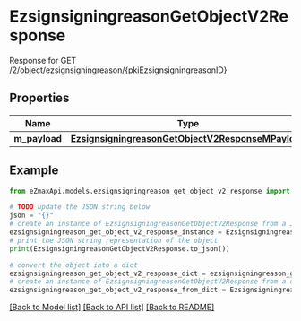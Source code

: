# EzsignsigningreasonGetObjectV2Response

Response for GET /2/object/ezsignsigningreason/{pkiEzsignsigningreasonID}

## Properties

Name | Type | Description | Notes
------------ | ------------- | ------------- | -------------
**m_payload** | [**EzsignsigningreasonGetObjectV2ResponseMPayload**](EzsignsigningreasonGetObjectV2ResponseMPayload.md) |  | 

## Example

```python
from eZmaxApi.models.ezsignsigningreason_get_object_v2_response import EzsignsigningreasonGetObjectV2Response

# TODO update the JSON string below
json = "{}"
# create an instance of EzsignsigningreasonGetObjectV2Response from a JSON string
ezsignsigningreason_get_object_v2_response_instance = EzsignsigningreasonGetObjectV2Response.from_json(json)
# print the JSON string representation of the object
print(EzsignsigningreasonGetObjectV2Response.to_json())

# convert the object into a dict
ezsignsigningreason_get_object_v2_response_dict = ezsignsigningreason_get_object_v2_response_instance.to_dict()
# create an instance of EzsignsigningreasonGetObjectV2Response from a dict
ezsignsigningreason_get_object_v2_response_from_dict = EzsignsigningreasonGetObjectV2Response.from_dict(ezsignsigningreason_get_object_v2_response_dict)
```
[[Back to Model list]](../README.md#documentation-for-models) [[Back to API list]](../README.md#documentation-for-api-endpoints) [[Back to README]](../README.md)


